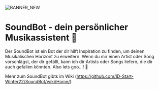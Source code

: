 ![BANNER_NEW](https://user-images.githubusercontent.com/115628643/205302085-49ff6c23-cbee-4f25-b8be-52c9aac55179.png)

# SoundBot - dein persönlicher Musikassistent 🎸
Der SoundBot ist ein Bot der dir hilft Inspiration zu finden, um deinen Musikalischen Horizont zu erweitern. 
Wenn du mir einen Artist oder Song vorschlägst, der dir gefällt, kann ich dir Artists oder Songs liefern, die dir auch gefallen könnten. 
Also lets goo…! 🤘

Mehr zum SoundBot gibts im Wiki (https://github.com/ID-Start-Winter22/SoundBot/wiki/Home/)

